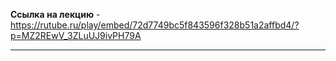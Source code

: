 **Ссылка на лекцию** - https://rutube.ru/play/embed/72d7749bc5f843596f328b51a2affbd4/?p=MZ2REwV_3ZLuUJ9ivPH79A

---

 
